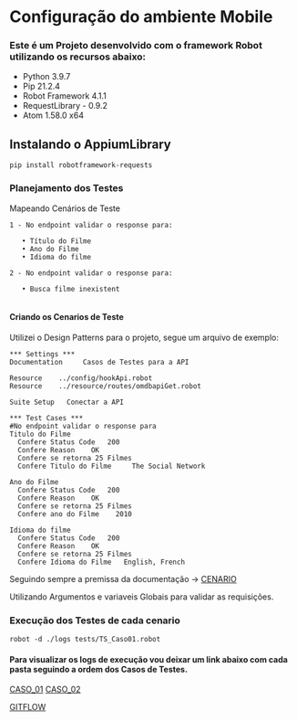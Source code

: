 # Configuração do ambiente Mobile

### Este é um Projeto desenvolvido com o framework Robot utilizando os recursos abaixo:
* Python 3.9.7
* Pip 21.2.4
* Robot Framework 4.1.1
* RequestLibrary - 0.9.2
* Atom 1.58.0 x64

## Instalando o AppiumLibrary
````
pip install robotframework-requests
````

### Planejamento dos Testes
Mapeando Cenários de Teste

````
1 - No endpoint validar o response para:

   • Título do Filme 
   • Ano do Filme 
   • Idioma do filme 
    
2 - No endpoint validar o response para: 

   • Busca filme inexistent
   
````

#### Criando os Cenarios de Teste
Utilizei o Design Patterns para o projeto, segue um arquivo de exemplo:
````
*** Settings ***
Documentation     Casos de Testes para a API

Resource    ../config/hookApi.robot
Resource    ../resource/routes/omdbapiGet.robot

Suite Setup   Conectar a API

*** Test Cases ***
#No endpoint validar o response para
Titulo do Filme
  Confere Status Code   200
  Confere Reason    OK
  Confere se retorna 25 Filmes
  Confere Titulo do Filme     The Social Network

Ano do Filme
  Confere Status Code   200
  Confere Reason    OK
  Confere se retorna 25 Filmes
  Confere ano do Filme    2010

Idioma do filme
  Confere Status Code   200
  Confere Reason    OK
  Confere se retorna 25 Filmes
  Confere Idioma do Filme   English, French
````

Seguindo sempre a premissa da documentação -> [CENARIO](https://github.com/David-Nascimento/DesafioQA-NoesisBrasil/blob/Develop/Automation-API/documents/Desafio%202.pdf)

Utilizando Argumentos e variaveis Globais para validar as requisições.

### Execução dos Testes de cada cenario
````
robot -d ./logs tests/TS_Caso01.robot
````

#### Para visualizar os logs de execução vou deixar um link abaixo com cada pasta seguindo a ordem dos Casos de Testes.
[CASO_01](https://github.com/David-Nascimento/DesafioQA-NoesisBrasil/tree/Develop/Automation-API/logs/TituloFilme)
[CASO_02](https://github.com/David-Nascimento/DesafioQA-NoesisBrasil/tree/Develop/Automation-API/logs/FilmeNaoExiste)

[GITFLOW](https://github.com/David-Nascimento/DesafioQA-NoesisBrasil/commits/Develop/Automation-API)
